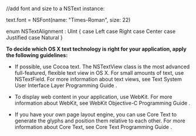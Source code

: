 
//add font and size to a NSText instance:

text.font = NSFont(name: "Times-Roman", size: 22)

enum NSTextAlignment : UInt {
    case Left
    case Right
    case Center
    case Justified
    case Natural
}

**To decide which OS X text technology is right for your application, apply the following guidelines:**
- If possible, use Cocoa text. The NSTextView class is the most advanced full-featured, flexible text view in OS X. For small amounts of text, use NSTextField. For more information about text views, see Text System User Interface Layer Programming Guide .

- To display web content in your application, use WebKit. For more information about WebKit, see WebKit Objective-C Programming Guide .

- If you have your own page layout engine, you can use Core Text to generate the glyphs and position them relative to each other. For more information about Core Text, see Core Text Programming Guide .


